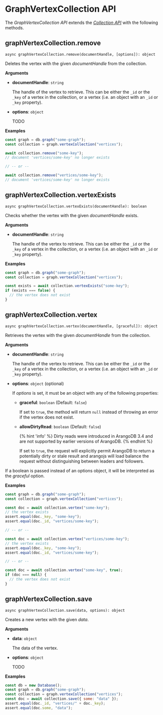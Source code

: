 # GraphVertexCollection API

The _GraphVertexCollection API_ extends the
[_Collection API_](../Collection/README.md) with the following methods.

## graphVertexCollection.remove

`async graphVertexCollection.remove(documentHandle, [options]): object`

Deletes the vertex with the given _documentHandle_ from the collection.

**Arguments**

- **documentHandle**: `string`

  The handle of the vertex to retrieve. This can be either the `_id` or the
  `_key` of a vertex in the collection, or a vertex (i.e. an object with an
  `_id` or `_key` property).

- **options**: `object`

  TODO

**Examples**

```js
const graph = db.graph("some-graph");
const collection = graph.vertexCollection("vertices");

await collection.remove("some-key");
// document 'vertices/some-key' no longer exists

// -- or --

await collection.remove("vertices/some-key");
// document 'vertices/some-key' no longer exists
```

## graphVertexCollection.vertexExists

`async graphVertexCollection.vertexExists(documentHandle): boolean`

Checks whether the vertex with the given _documentHandle_ exists.

**Arguments**

- **documentHandle**: `string`

  The handle of the vertex to retrieve. This can be either the `_id` or the
  `_key` of a vertex in the collection, or a vertex (i.e. an object with an
  `_id` or `_key` property).

**Examples**

```js
const graph = db.graph("some-graph");
const collection = graph.vertexCollection("vertices");

const exists = await collection.vertexExists("some-key");
if (exists === false) {
  // the vertex does not exist
}
```

## graphVertexCollection.vertex

`async graphVertexCollection.vertex(documentHandle, [graceful]): object`

Retrieves the vertex with the given _documentHandle_ from the collection.

**Arguments**

- **documentHandle**: `string`

  The handle of the vertex to retrieve. This can be either the `_id` or the
  `_key` of a vertex in the collection, or a vertex (i.e. an object with an
  `_id` or `_key` property).

- **options**: `object` (optional)

  If _options_ is set, it must be an object with any of the following properties:

  - **graceful**: `boolean` (Default: `false`)

    If set to `true`, the method will return `null` instead of throwing an
    error if the vertex does not exist.

  - **allowDirtyRead**: `boolean` (Default: `false`)

    {% hint 'info' %}
    Dirty reads were introduced in ArangoDB 3.4 and are not supported by
    earlier versions of ArangoDB.
    {% endhint %}

    If set to `true`, the request will explicitly permit ArangoDB to return a
    potentially dirty or stale result and arangojs will load balance the
    request without distinguishing between leaders and followers.

If a boolean is passed instead of an options object, it will be interpreted as
the _graceful_ option.

**Examples**

```js
const graph = db.graph("some-graph");
const collection = graph.vertexCollection("vertices");

const doc = await collection.vertex("some-key");
// the vertex exists
assert.equal(doc._key, "some-key");
assert.equal(doc._id, "vertices/some-key");

// -- or --

const doc = await collection.vertex("vertices/some-key");
// the vertex exists
assert.equal(doc._key, "some-key");
assert.equal(doc._id, "vertices/some-key");

// -- or --

const doc = await collection.vertex("some-key", true);
if (doc === null) {
  // the vertex does not exist
}
```

## graphVertexCollection.save

`async graphVertexCollection.save(data, options): object`

Creates a new vertex with the given _data_.

**Arguments**

- **data**: `object`

  The data of the vertex.

- **options**: `object`

  TODO

**Examples**

```js
const db = new Database();
const graph = db.graph("some-graph");
const collection = graph.vertexCollection("vertices");
const doc = await collection.save({ some: "data" });
assert.equal(doc._id, "vertices/" + doc._key);
assert.equal(doc.some, "data");
```
